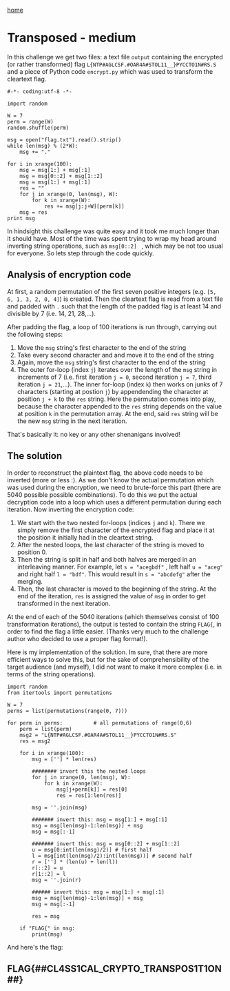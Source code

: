 [home](https://adminadminctf.github.io/ctf/)

# Transposed - medium
In this challenge we get two files: a text file ```output``` containing the encrypted (or rather transformed) flag
```L{NTP#AGLCSF.#OAR4A#STOL11__}PYCCTO1N#RS.S```
and a piece of Python code ```encrypt.py``` which was used to transform the cleartext flag.

```
#-*- coding:utf-8 -*-

import random

W = 7
perm = range(W)
random.shuffle(perm)

msg = open("flag.txt").read().strip()
while len(msg) % (2*W):
    msg += "."

for i in xrange(100):
    msg = msg[1:] + msg[:1]
    msg = msg[0::2] + msg[1::2]
    msg = msg[1:] + msg[:1]
    res = ""
    for j in xrange(0, len(msg), W):
        for k in xrange(W):
            res += msg[j:j+W][perm[k]]
    msg = res
print msg
```
In hindsight this challenge was quite easy and it took me much longer than it should have. Most of the time was spent trying to wrap my head around inverting string operations, such as ```msg[0::2] ``` , which may be not too usual for everyone. So lets step through the code quickly.

## Analysis of encryption code

At first, a random permutation of the first seven positive integers (e.g. ```[5, 6, 1, 3, 2, 0, 4]```)  is created. Then the cleartext flag is read from a text file and padded with ```.``` such that the length of the padded flag is at least 14 and divisible by 7 (i.e. 14, 21, 28,...).

After padding the flag, a loop of 100 iterations is run through, carrying out the following steps:
1. Move the ```msg``` string's first character to the end of the string
2. Take every second character and and move it to the end of the string
3. Again, move the ```msg``` string's first character to the end of the string
4. The outer for-loop (index ```j```) iterates over the length of the ```msg``` string in increments of 7 (i.e. first iteration ```j = 0```, second iteration ```j = 7```, third iteration ```j = 21```,...). The inner for-loop  (index ```k```) then works on junks of 7 characters (starting at postion ```j```) by appendending the character at position ```j + k``` to the ```res``` string. Here the permutation comes into play, because the character appended to the ```res``` string depends on the value at position ```k``` in the permutation array. At the end, said ```res``` string will be the new ```msg``` string in the next iteration.

That's basically it: no key or any other shenanigans involved!

## The solution

In order to reconstruct the plaintext flag, the above code needs to be inverted (more or less :). As we don't know the actual permutation which was used during the encryption, we need to brute-force this part (there are 5040 possible possible combinations). To do this we put the actual decryption code into a loop which uses a different permutation during each iteration.
Now inverting the encryption code:
1. We start with the two nested for-loops (indices ```j``` and ```k```). There we simply remove the first character of the encrypted flag and place it at the position it initially had in the cleartext string. 
2. After the nested loops, the last character of the string is moved to position 0. 
3. Then the string is split in half and both halves are merged in an interleaving manner. For example, let ```s = "acegbdf"``` , left half ```u = "aceg"``` and right half ```l = "bdf"```. This would result in ```s = "abcdefg"``` after the merging. 
4. Then, the last character is moved to the beginning of the string. At the end of the iteration, ```res``` is assigned the value of ```msg``` in order to get transformed in the next iteration.

At the end of each of the 5040 iterations (which themselves consist of 100 transformation iterations), the output is tested to contain the string ```FLAG{```, in order to find the flag a little easier. (Thanks very much to the challenge author who decided to use a proper flag format!).

Here is my implementation of the solution. Im sure, that there are more efficient ways to solve this, but for the sake of comprehensibility of the target audience (and myself), I did not want to make it more complex (i.e. in terms of the string operations).

```
import random
from itertools import permutations

W = 7
perms = list(permutations(range(0, 7)))

for perm in perms:			# all permutations of range(0,6)
	perm = list(perm)
	msg2 = "L{NTP#AGLCSF.#OAR4A#STOL11__}PYCCTO1N#RS.S"
	res = msg2
	
	for i in xrange(100):
		msg = [''] * len(res)
		
		######## invert this the nested loops
		for j in xrange(0, len(msg), W):
			for k in xrange(W):
				msg[j+perm[k]] = res[0]
				res = res[1:len(res)]
		
		msg = ''.join(msg)
		
		####### invert this: msg = msg[1:] + msg[:1]
		msg = msg[len(msg)-1:len(msg)] + msg
		msg = msg[:-1]
		
		####### invert this: msg = msg[0::2] + msg[1::2]
		u = msg[0:int(len(msg)/2)] # first half
		l = msg[int(len(msg)/2):int(len(msg))] # second half
		r = [''] * (len(u) + len(l))
		r[::2] = u
		r[1::2] = l
		msg = ''.join(r)
		
		###### invert this: msg = msg[1:] + msg[:1]
		msg = msg[len(msg)-1:len(msg)] + msg
		msg = msg[:-1]

		res = msg

	if "FLAG{" in msg:
		print(msg)	
```

And here's the flag:
## FLAG{##CL4SS1CAL_CRYPTO_TRANSPOS1T1ON##}
